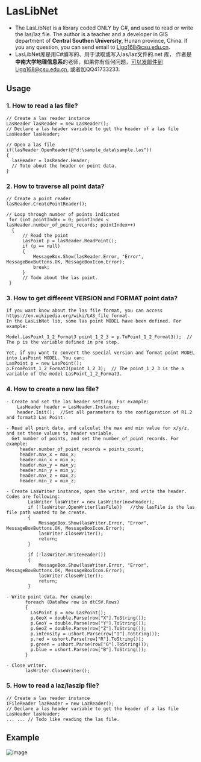 # LasLibNet
* The LasLibNet is a library coded ONLY by C#, and used to read or write the las/laz file.  The author is a teacher and a developer in GIS department of **Central Southen University**, Hunan province, China. If you any question, you can send email to Ligq168@csu.edu.cn.
* LasLibNet库是用C#编写的、用于读取或写入las/laz文件的.net 库， 作者是**中南大学地理信息系**的老师，如果你有任何问题，可以发邮件到Ligq168@csu.edu.cn, 或者加QQ41733233.

## Usage
### 1. How to read a las file? 
    // Create a las reader instance
    LasReader lasReader = new LasReader();
    // Declare a las header variable to get the header of a las file
    LasHeader lasHeader;
    
    // Open a las file
    if(lasReader.OpenReader(@"d:\sample_data\sample.las"))
    {
      lasHeader = lasReader.Header;
      // Toto about the header or point data.
    }  
   
### 2. How to traverse all point data? 

    // Create a point reader
    lasReader.CreatePointReader();
            
    // Loop through number of points indicated
     for (int pointIndex = 0; pointIndex < lasHeader.number_of_point_records; pointIndex++)
      {
          // Read the point
          LasPoint p = lasReader.ReadPoint();
          if (p == null)
          {
              MessageBox.Show(lasReader.Error, "Error", MessageBoxButtons.OK, MessageBoxIcon.Error);
              break;
          }
          // Todo about the las point.
     }
     
### 3. How to get different VERSION and FORMAT point data?
    If you want know about the las file format, you can access https://en.wikipedia.org/wiki/LAS_file_format.
    In the LasLibNet lib, some las point MODEL have been defined. For example:
    
    Model.LasPoint_1_2_Format3 point_1_2_3 = p.ToPoint_1_2_Format3();  // The p is the variable defined in pre step.
    
    Yet, if you want to convert the special version and format point MODEL into LasPoint MODEL. You can:
    LasPoint p = new LasPoint(); 
    p.FromPoint_1_2_Format3(point_1_2_3);  // The point_1_2_3 is the a variable of the model LasPoint_1_2_Format3.
    
### 4. How to create a new las file?
    - Create and set the las header setting. For example:
        LasHeader header = LasHeader.Instance;
        header.Init();  //Set all parameters to the configuration of R1.2 and format3 Las Point.
      
    - Read all point data, and calculat the max and min value for x/y/z, and set these values to header variable. 
      Get number of points, and set the number_of_point_records. For example:
         header.number_of_point_records = points_count;
         header.max_x = max_x;
         header.min_x = min_x;
         header.max_y = max_y;
         header.min_y = min_y;
         header.max_z = max_z;
         header.min_z = min_z;
             
    - Create LasWriter instance, open the writer, and write the header. Codes are following:
            LasWriter lasWriter = new LasWriter(newHeader);
            if (!lasWriter.OpenWriter(lasFile))   //the lasFile is the las file path wanted to be create.
            {
                MessageBox.Show(lasWriter.Error, "Error", MessageBoxButtons.OK, MessageBoxIcon.Error);
                lasWriter.CloseWriter();
                return;
            }

            if (!lasWriter.WriteHeader())
            {
                MessageBox.Show(lasWriter.Error, "Error", MessageBoxButtons.OK, MessageBoxIcon.Error);
                lasWriter.CloseWriter();
                return;
            }
            
    - Write point data. For example:
           foreach (DataRow row in dtCSV.Rows)
           {
             LasPoint p = new LasPoint();
             p.GeoX = double.Parse(row["X"].ToString());
             p.GeoY = double.Parse(row["Y"].ToString());
             p.GeoZ = double.Parse(row["Z"].ToString());
             p.intensity = ushort.Parse(row["I"].ToString());
             p.red = ushort.Parse(row["R"].ToString());
             p.green = ushort.Parse(row["G"].ToString());
             p.blue = ushort.Parse(row["B"].ToString());
           }
           
    - Close writer.
           lasWriter.CloseWriter();
   
### 5. How to read a laz/laszip file? 
    // Create a las reader instance
    IFileReader lazReader = new LazReader();
    // Declare a las header variable to get the header of a las file
    LasHeader lasHeader;  
    ... ... // Todo like reading the las file.
   
## Example
   ![image](https://github.com/LiDarDev/laslib.net/blob/main/Images/GUI.jpg)
